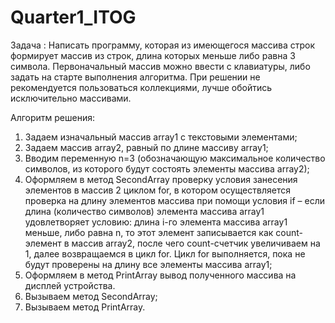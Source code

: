 # Quarter1_ITOG

Задача :
Написать программу, которая из имеющегося массива строк формирует массив из строк, длина которых меньше либо равна 3 символа. Первоначальный массив можно ввести с клавиатуры, либо задать на старте выполнения алгоритма. При решении не рекомендуется пользоваться коллекциями, лучше обойтись исключительно массивами.

Алгоритм решения:
1)	Задаем изначальный массив array1 с текстовыми элементами;
2)	Задаем массив array2, равный по длине массиву array1;
3)	Вводим переменную n=3 (обозначающую максимальное количество символов, из которого будут состоять элементы массива array2);
4)	Оформляем в метод SecondArray проверку условия занесения элементов в массив 2 циклом for, в котором осуществляется проверка на длину элементов массива при помощи условия if – если длина (количество символов) элемента массива array1 удовлетворяет условию: длина i-го элемента массива array1 меньше, либо равна n, то этот элемент записывается как count-элемент в массив array2, после чего count-счетчик увеличиваем на 1, далее возвращаемся в цикл for. Цикл for выполняется, пока не будут проверены на длину все элементы массива array1;
5)	Оформляем в метод PrintArray вывод полученного массива на дисплей устройства.
6)	Вызываем метод SecondArray;
7)	Вызываем метод PrintArray.
